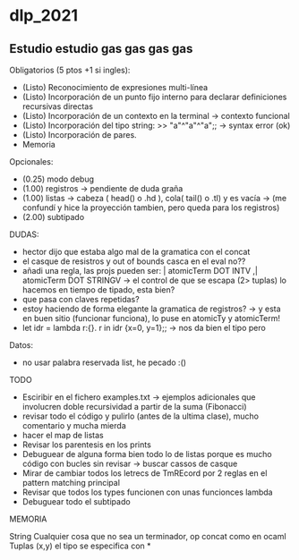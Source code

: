 # dlp_2021

## Estudio estudio gas gas gas gas

Obligatorios (5 ptos +1 si ingles):

* (Listo) Reconocimiento de expresiones multi-línea
* (Listo) Incorporación de un punto fijo interno para declarar definiciones recursivas directas
* (Listo) Incorporación de un contexto en la terminal -> contexto funcional
* (Listo) Incorporación del tipo string: >> "a"^"a"^"a";; -> syntax error (ok)
* (Listo) Incorporación de pares.
* Memoria

Opcionales:

* (0.25) modo debug
* (1.00) registros -> pendiente de duda graña
* (1.00) listas -> cabeza ( head() o .hd ), cola( tail() o .tl) y es vacía -> (me confundí y hice la proyección tambien, pero queda para los registros)
* (2.00) subtipado

DUDAS:

* hector dijo que estaba algo mal de la gramatica con el concat
* el casque de resistros y out of bounds casca en el eval no??
* añadi una regla, las projs pueden ser: | atomicTerm DOT INTV ,| atomicTerm DOT STRINGV -> el control de que se escapa (2> tuplas) lo hacemos en tiempo de tipado, esta bien?
* que pasa con claves repetidas?
* estoy haciendo de forma elegante la gramatica de registros? -> y esta en buen sitio (funcionar funciona), lo puse en atomicTy y atomicTerm!
* let idr = lambda r:{}. r in idr {x=0, y=1};; -> nos da bien el tipo pero

Datos:

* no usar palabra reservada list, he pecado :()

TODO

* Esciribir en el fichero examples.txt -> ejemplos adicionales que involucren doble recursividad a partir de la suma (Fibonacci)
* revisar todo el código y pulirlo (antes de la ultima clase), mucho comentario y mucha mierda
* hacer el map de listas
* Revisar los parentesis en los prints
* Debuguear de alguna forma bien todo lo de listas porque es mucho código con bucles sin revisar -> buscar cassos de casque
* Mirar de cambiar todos los letrecs de TmREcord por 2 reglas en el pattern matching principal
* Revisar que todos los types funcionen con unas funcionces lambda
* Debuguear todo el subtipado

MEMORIA

String Cualquier cosa que no sea un terminador, op concat como en ocaml
Tuplas (x,y) el tipo se especifica con *
